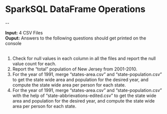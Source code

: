 # SparkSQL DataFrame Operations
--

**Input:** 4 CSV Files </br>
**Ouput:** Answers to the following questions should get printed on the console </br>
</br>
1. Check for null values in each column in all the files and report the null value count for each.
2. Report the “total” population of New Jersey from 2001-2010.
3. For the year of 1991, merge “states-area.csv” and “state-population.csv” to get the state wide area and population for the desired year, and compute the state wide area per person for each state.
4. For the year of 1991, merge “states-area.csv” and “state-population.csv” with the help of “state-abbrievations-edited.csv” to get the state wide area and population for the desired year, and compute the state wide area per person for each state.
